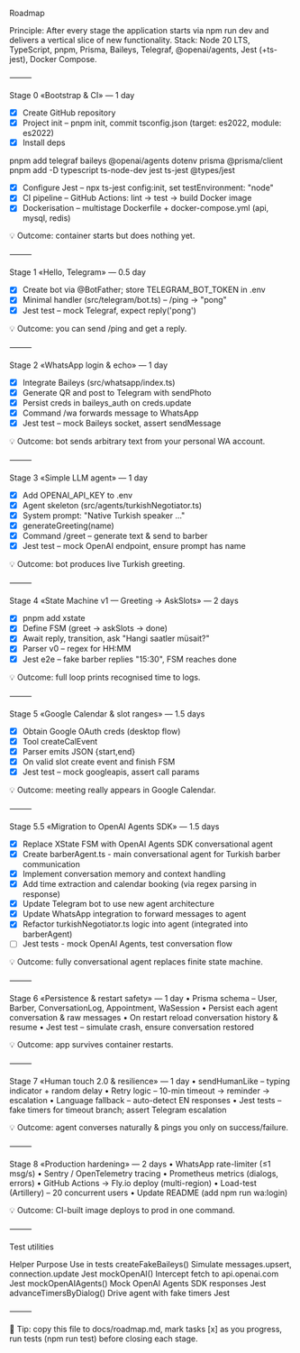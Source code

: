 Roadmap

Principle: After every stage the application starts via npm run dev and delivers a vertical slice of new functionality.
Stack: Node 20 LTS, TypeScript, pnpm, Prisma, Baileys, Telegraf, @openai/agents, Jest (+ts-jest), Docker Compose.

⸻

Stage 0 «Bootstrap & CI» — 1 day
- [x] Create GitHub repository
- [x] Project init – pnpm init, commit tsconfig.json (target: es2022, module: es2022)
- [x] Install deps

pnpm add telegraf baileys @openai/agents dotenv prisma @prisma/client
pnpm add -D typescript ts-node-dev jest ts-jest @types/jest
- [x] Configure Jest – npx ts-jest config:init, set testEnvironment: "node"
- [x] CI pipeline – GitHub Actions: lint → test → build Docker image
- [x] Dockerisation – multistage Dockerfile + docker-compose.yml (api, mysql, redis)

:bulb: Outcome: container starts but does nothing yet.

⸻

Stage 1 «Hello, Telegram» — 0.5 day
 - [x] Create bot via @BotFather; store TELEGRAM_BOT_TOKEN in .env
 - [x] Minimal handler (src/telegram/bot.ts) – /ping → "pong"
 - [x] Jest test – mock Telegraf, expect reply('pong')

:bulb: Outcome: you can send /ping and get a reply.

⸻

Stage 2 «WhatsApp login & echo» — 1 day
- [x] Integrate Baileys (src/whatsapp/index.ts)
- [x] Generate QR and post to Telegram with sendPhoto
- [x] Persist creds in baileys_auth on creds.update
- [x] Command /wa <jid> <text> forwards message to WhatsApp
- [x] Jest test – mock Baileys socket, assert sendMessage

:bulb: Outcome: bot sends arbitrary text from your personal WA account.

⸻

Stage 3 «Simple LLM agent» — 1 day
- [x] Add OPENAI_API_KEY to .env
- [x] Agent skeleton (src/agents/turkishNegotiator.ts)
- [x] System prompt: "Native Turkish speaker ..."
- [x] generateGreeting(name)
- [x] Command /greet – generate text & send to barber
- [x] Jest test – mock OpenAI endpoint, ensure prompt has name

:bulb: Outcome: bot produces live Turkish greeting.

⸻

Stage 4 «State Machine v1 — Greeting → AskSlots» — 2 days
- [x] pnpm add xstate
- [x] Define FSM (greet → askSlots → done)
- [x] Await reply, transition, ask "Hangi saatler müsait?"
- [x] Parser v0 – regex for HH:MM
- [x] Jest e2e – fake barber replies "15:30", FSM reaches done

:bulb: Outcome: full loop prints recognised time to logs.

⸻

Stage 5 «Google Calendar & slot ranges» — 1.5 days
- [x] Obtain Google OAuth creds (desktop flow)
- [x] Tool createCalEvent
- [x] Parser emits JSON {start,end}
- [x] On valid slot create event and finish FSM
- [x] Jest test – mock googleapis, assert call params

:bulb: Outcome: meeting really appears in Google Calendar.

⸻

Stage 5.5 «Migration to OpenAI Agents SDK» — 1.5 days
- [x] Replace XState FSM with OpenAI Agents SDK conversational agent
- [x] Create barberAgent.ts - main conversational agent for Turkish barber communication
- [x] Implement conversation memory and context handling
- [x] Add time extraction and calendar booking (via regex parsing in response)
- [x] Update Telegram bot to use new agent architecture
- [x] Update WhatsApp integration to forward messages to agent
- [x] Refactor turkishNegotiator.ts logic into agent (integrated into barberAgent)
- [ ] Jest tests - mock OpenAI Agents, test conversation flow

:bulb: Outcome: fully conversational agent replaces finite state machine.

⸻

Stage 6 «Persistence & restart safety» — 1 day
	•	Prisma schema – User, Barber, ConversationLog, Appointment, WaSession
	•	Persist each agent conversation & raw messages
	•	On restart reload conversation history & resume
	•	Jest test – simulate crash, ensure conversation restored

:bulb: Outcome: app survives container restarts.

⸻

Stage 7 «Human touch 2.0 & resilience» — 1 day
	•	sendHumanLike – typing indicator + random delay
	•	Retry logic – 10-min timeout → reminder → escalation
	•	Language fallback – auto-detect EN responses
	•	Jest tests – fake timers for timeout branch; assert Telegram escalation

:bulb: Outcome: agent converses naturally & pings you only on success/failure.

⸻

Stage 8 «Production hardening» — 2 days
	•	WhatsApp rate-limiter (≤1 msg/s)
	•	Sentry / OpenTelemetry tracing
	•	Prometheus metrics (dialogs, errors)
	•	GitHub Actions → Fly.io deploy (multi-region)
	•	Load-test (Artillery) – 20 concurrent users
	•	Update README (add npm run wa:login)

:bulb: Outcome: CI-built image deploys to prod in one command.

⸻

Test utilities

Helper	Purpose	Use in tests
createFakeBaileys()	Simulate messages.upsert, connection.update	Jest
mockOpenAI()	Intercept fetch to api.openai.com	Jest
mockOpenAIAgents()	Mock OpenAI Agents SDK responses	Jest
advanceTimersByDialog()	Drive agent with fake timers	Jest


⸻

:rocket: Tip: copy this file to docs/roadmap.md, mark tasks [x] as you progress, run tests (npm run test) before closing each stage.
